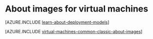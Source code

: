 <properties
	pageTitle="About images for virtual machines | Azure"
	description="Learn about how images are used with virtual machines in Azure."
	services="virtual-machines-windows"
	documentationCenter=""
	authors="cynthn"
	manager="timlt"
	editor="tysonn"
	tags="azure-service-management"/>

<tags
	ms.service="virtual-machines-windows"
	ms.date="04/29/2016"
	wacn.date=""/>

# About images for virtual machines

[AZURE.INCLUDE [learn-about-deployment-models](../includes/learn-about-deployment-models-classic-include.md)]

[AZURE.INCLUDE [virtual-machines-common-classic-about-images](../includes/virtual-machines-common-classic-about-images.md)]
